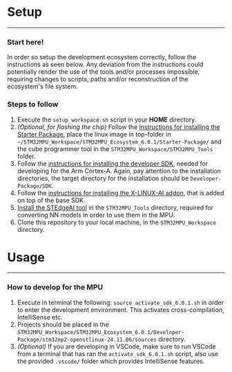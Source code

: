 # Setup
***
### Start here!
In order so setup the development ecosystem correctly, follow the instructions as seen below. Any deviation from the instructions could potentially render the use of the tools and/or processes impossible, requiring changes to scripts, paths and/or reconstruction of the ecosystem's file system.<br>

### Steps to follow
1. Execute the `setup_workspace.sh` script in your **HOME** directory.
2. *(Optional, for flashing the chip)* Follow the [instructions for installing the Starter Package](https://wiki.st.com/stm32mpu/wiki/STM32MP25_Discovery_kits_-_Starter_Package#Installing_the_tools), place the linux image in top-folder in `~/STM32MPU_Workspace/STM32MPU_Ecosystem_6.0.1/Starter-Package/` and the cube programmer tool in the `STM32MPU_Workspace/STM32MPU_Tools` folder.
3. Follow the [instructions for installing the developer SDK](https://wiki.st.com/stm32mpu/wiki/STM32MPU_Developer_Package#Installing_the_SDK), needed for developing for the Arm Cortex-A. Again, pay attention to the installation directories, the target directory for the installation should be `Developer-Package/SDK`.
4. Follow the [instructions for installing the X-LINUX-AI addon](https://wiki.st.com/stm32mpu/wiki/X-LINUX-AI_Developer_package#X-LINUX-AI_SDK_add-on_installation), that is added on top of the base SDK.
5. [Install the STEdgeAI tool](https://wiki.st.com/stm32mpu/wiki/ST_Edge_AI:_Guide_for_MPU) in the `STM32MPU_Tools` directory, required for converting NN models in order to use them in the MPU.
6. Clone this repository to your local machine, in the `STM32MPU_Workspace` directory.

# Usage
***
### How to develop for the MPU
1. Execute in terminal the following: `source activate_sdk_6.0.1.sh` in order to enter the development environment. This activates cross-compilation, IntelliSense etc.
2. Projects should be placed in the `STM32MPU_Workspace/STM32MPU_Ecosystem_6.0.1/Developer-Package/stm32mp2-openstlinux-24.11.06/sources` directory.
3. *(Optional)* If you are developing in VSCode, make sure to run VSCode from a terminal that has ran the `activate_sdk_6.0.1.sh` script, also use the provided `.vscode/` folder which provides IntelliSense features.
